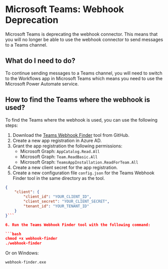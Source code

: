 # Microsoft Teams: Webhook Deprecation

Microsoft Teams is deprecating the webhook connector. This means that you will no longer be able to use the webhook connector to send messages to a Teams channel.

## What do I need to do?

To continue sending messages to a Teams channel, you will need to switch to the Workflows app in Microsoft Teams which means you need to use the Microsoft Power Automate service.

## How to find the Teams where the webhook is used?

To find the Teams where the webhook is used, you can use the following steps:

1. Download the [Teams Webhook Finder](https://github.com/SecNex/teams-webhook-finder) tool from GitHub.
2. Create a new app registration in Azure AD.
3. Grant the app registration the following permissions:
   - Microsoft Graph: `AppCatalog.Read.All`
   - Microsoft Graph: `Team.ReadBasic.All`
   - Microsoft Graph: `TeamsAppInstallation.ReadForTeam.All`
4. Create a new client secret for the app registration.
5. Create a new configuration file `config.json` for the Teams Webhook Finder tool in the same directory as the tool.

```json
{
    "client": {
        "client_id": "YOUR_CLIENT_ID",
        "client_secret": "YOUR_CLIENT_SECRET",
        "tenant_id": "YOUR_TENANT_ID"
    }
}```

6. Run the Teams Webhook Finder tool with the following command:

```bash
chmod +x webhook-finder
./webhook-finder
```

Or on Windows:

```cmd
webhook-finder.exe
```